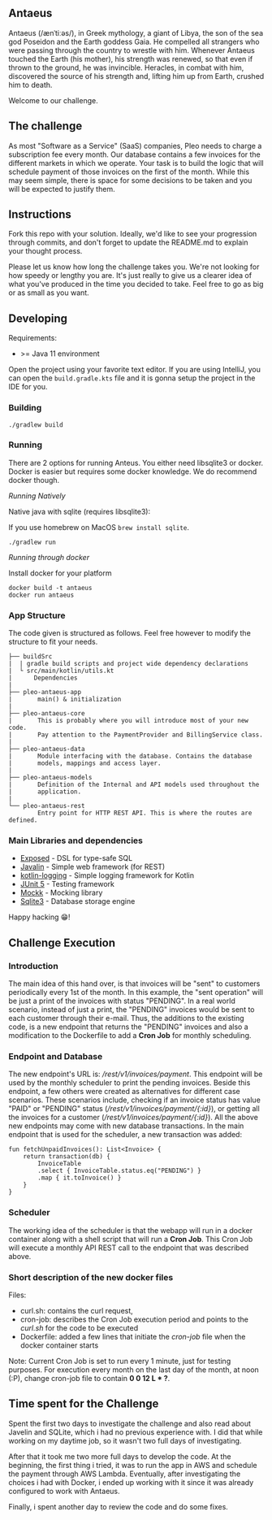 ## Antaeus

Antaeus (/ænˈtiːəs/), in Greek mythology, a giant of Libya, the son of the sea god Poseidon and the Earth goddess Gaia. He compelled all strangers who were passing through the country to wrestle with him. Whenever Antaeus touched the Earth (his mother), his strength was renewed, so that even if thrown to the ground, he was invincible. Heracles, in combat with him, discovered the source of his strength and, lifting him up from Earth, crushed him to death.

Welcome to our challenge.

## The challenge

As most "Software as a Service" (SaaS) companies, Pleo needs to charge a subscription fee every month. Our database contains a few invoices for the different markets in which we operate. Your task is to build the logic that will schedule payment of those invoices on the first of the month. While this may seem simple, there is space for some decisions to be taken and you will be expected to justify them.

## Instructions

Fork this repo with your solution. Ideally, we'd like to see your progression through commits, and don't forget to update the README.md to explain your thought process.

Please let us know how long the challenge takes you. We're not looking for how speedy or lengthy you are. It's just really to give us a clearer idea of what you've produced in the time you decided to take. Feel free to go as big or as small as you want.

## Developing

Requirements:
- \>= Java 11 environment

Open the project using your favorite text editor. If you are using IntelliJ, you can open the `build.gradle.kts` file and it is gonna setup the project in the IDE for you.

### Building

```
./gradlew build
```

### Running

There are 2 options for running Anteus. You either need libsqlite3 or docker. Docker is easier but requires some docker knowledge. We do recommend docker though.

*Running Natively*

Native java with sqlite (requires libsqlite3):

If you use homebrew on MacOS `brew install sqlite`.

```
./gradlew run
```

*Running through docker*

Install docker for your platform

```
docker build -t antaeus
docker run antaeus
```

### App Structure
The code given is structured as follows. Feel free however to modify the structure to fit your needs.
```
├── buildSrc
|  | gradle build scripts and project wide dependency declarations
|  └ src/main/kotlin/utils.kt 
|      Dependencies
|
├── pleo-antaeus-app
|       main() & initialization
|
├── pleo-antaeus-core
|       This is probably where you will introduce most of your new code.
|       Pay attention to the PaymentProvider and BillingService class.
|
├── pleo-antaeus-data
|       Module interfacing with the database. Contains the database 
|       models, mappings and access layer.
|
├── pleo-antaeus-models
|       Definition of the Internal and API models used throughout the
|       application.
|
└── pleo-antaeus-rest
        Entry point for HTTP REST API. This is where the routes are defined.
```

### Main Libraries and dependencies
* [Exposed](https://github.com/JetBrains/Exposed) - DSL for type-safe SQL
* [Javalin](https://javalin.io/) - Simple web framework (for REST)
* [kotlin-logging](https://github.com/MicroUtils/kotlin-logging) - Simple logging framework for Kotlin
* [JUnit 5](https://junit.org/junit5/) - Testing framework
* [Mockk](https://mockk.io/) - Mocking library
* [Sqlite3](https://sqlite.org/index.html) - Database storage engine

Happy hacking 😁!


## Challenge Execution 

### Introduction 
The main idea of this hand over, is that invoices will be "sent" to customers periodically every 1st of the month. In this example, the "sent operation" will be just a print of the invoices with status "PENDING".
In a real world scenario, instead of just a print, the "PENDING" invoices would be sent to each customer through their e-mail. 
Thus, the additions to the existing code, is a new endpoint that returns the "PENDING" invoices and also a modification to the Dockerfile to add a **Cron Job** for monthly scheduling.

### Endpoint and Database
The new endpoint's URL is: _/rest/v1/invoices/payment_. This endpoint will be used by the monthly scheduler 
to print the pending invoices. Beside this endpoint, a few others were created as alternatives for different case scenarios.
These scenarios include, checking if an invoice status has value "PAID" or "PENDING" status (_/rest/v1/invoices/payment/{:id}_),
or getting all the invoices for a customer (_/rest/v1/invoices/payment/{:id}_). 
All the above new endpoints may come with new database transactions. In the main endpoint that is used for the scheduler, a new transaction was added:
```
fun fetchUnpaidInvoices(): List<Invoice> {
    return transaction(db) {
        InvoiceTable
        .select { InvoiceTable.status.eq("PENDING") }
        .map { it.toInvoice() }
    }
}
```
### Scheduler 
The working idea of the scheduler is that the webapp will run in a docker container along with a shell script that will 
run a **Cron Job**. This Cron Job will execute a monthly API REST call to the endpoint that was described above.

### Short description of the new docker files
Files:
* curl.sh: contains the curl request,
* cron-job: describes the Cron Job execution period and points to the _curl.sh_ for the code to be executed
* Dockerfile: added a few lines that initiate the _cron-job_ file when the docker container starts

Note: Current Cron Job is set to run every 1 minute, just for testing purposes. For execution every month on the last day of the month, at noon (:P), change cron-job file to contain **0 0 12 L * ?**.

## Time spent for the Challenge
Spent the first two days to investigate the challenge and also read about Javelin and SQLite, 
which i had no previous experience with. I did that while working on my daytime job, so it wasn't 
two full days of investigating.

After that it took me two more full days to develop the code.
At the beginning, the first thing i tried, it was to run the 
app in AWS and schedule the payment through AWS Lambda. 
Eventually, after investigating the choices i had with Docker, i ended up working with it since
it was already configured to work with Antaeus.

Finally, i spent another day to review the code and do some fixes. 